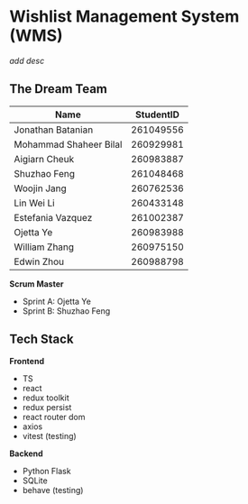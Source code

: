 # Wishlist Management System (WMS)

*add desc*

## The Dream Team

| Name                   | StudentID |
| ---------------------- | --------- |
| Jonathan Batanian      | 261049556 |
| Mohammad Shaheer Bilal | 260929981 |
| Aigiarn Cheuk          | 260983887 |
| Shuzhao Feng           | 261048468 |
| Woojin Jang            | 260762536 |
| Lin Wei Li             | 260433148 |
| Estefania Vazquez      | 261002387 |
| Ojetta Ye              | 260983988 |
| William Zhang          | 260975150 |
| Edwin Zhou             | 260988798 |

**Scrum Master**

- Sprint A: Ojetta Ye
- Sprint B: Shuzhao Feng

## Tech Stack

**Frontend**

- TS
- react
- redux toolkit
- redux persist
- react router dom
- axios
- vitest (testing)

**Backend**

- Python Flask
- SQLite
- behave (testing)

